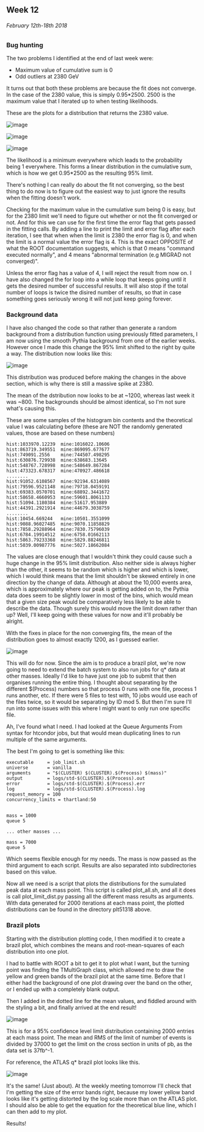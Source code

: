## Week 12
###### February 12th-18th 2018

### Bug hunting

The two problems I identified at the end of last week were:

* Maximum value of cumulative sum is 0
* Odd outliers at 2380 GeV

It turns out that both these problems are because the fit does not converge.
In the case of the 2380 value, this is simply 0.95\*2500. 2500 is the maximum value that
I iterated up to when testing likelihoods.

These are the plots for a distribution that returns the 2380 value.

![image](https://github.com/H4rtland/masters/blob/master/week12/imgs/plot-51309.0.i56-hist.png "")

![image](https://github.com/H4rtland/masters/blob/master/week12/imgs/plot-51309.0.i56-sig_dist.png "")

![image](https://github.com/H4rtland/masters/blob/master/week12/imgs/plot-51309.0.i56-sig_cumsum.png "")

The likelihood is a minimum everywhere which leads to the probability being 1 everywhere.
This forms a linear distribution in the cumulative sum, which is how we get 0.95\*2500 as the
resulting 95\% limit.

There's nothing I can really do about the fit not converging, so the best thing to do now
is to figure out the easiest way to just ignore the results when the fitting doesn't work.

Checking for the maximum value in the cumulative sum being 0 is easy, but for the 2380 limit
we'll need to figure out whether or not the fit converged or not. And for this we can use for
the first time the error flag that gets passed in the fitting calls. By adding a line
to print the limit and error flag after each iteration, I see that when when the limit is 2380
the error flag is 0, and when the limit is a normal value the error flag is 4. This is the exact
OPPOSITE of what the ROOT documentation suggests, which is that 0 means "command executed
normally", and 4 means "abnormal termination (e.g MIGRAD not converged)".

Unless the error flag has a value of 4, I will reject the result from now on. I have also changed
the for loop into a while loop that keeps going until it gets the desired number of successful
results. It will also stop if the total number of loops is twice the disired number of results,
so that in case something goes seriously wrong it will not just keep going forever.

### Background data

I have also changed the code so that rather than generate a random background from a distribution
function using previously fitted parameters, I am now using the smooth Pythia background from
one of the earlier weeks. However once I made this change the 95% limit shifted to the right
by quite a way. The distribution now looks like this:

![image](https://github.com/H4rtland/masters/blob/master/week12/imgs/95pcCL_dist_51309.png "")

This distribution was produced before making the changes in the above section, which is why
there is still a massive spike at 2380.

The mean of the dstribution now looks to be at ~1200, whereas last week it was ~800.
The backgrounds should be almost identical, so I'm not sure what's causing this.

These are some samples of the histogram bin contents and the theoretical value I was calculating
before (these are NOT the randomly generated values, those are based on these numbers)

```
hist:1033970.12239  mine:1016022.10606
hist:863719.349551  mine:869095.677677
hist:749091.2556    mine:744507.498295
hist:630876.729938  mine:638683.13645
hist:548767.728998  mine:548649.867284
hist:473323.678317  mine:470927.486618
........
hist:91052.6108567  mine:92194.6314089
hist:79596.9521148  mine:79718.0459191
hist:69383.0570701  mine:68892.3441672
hist:58658.4660953  mine:59601.8061133
hist:51094.1180384  mine:51617.953889
hist:44391.2921914  mine:44679.3038759
........
hist:10454.669244   mine:10501.3551099
hist:9088.96027485  mine:9070.11858829
hist:7858.29288964  mine:7830.75796039
hist:6784.19914512  mine:6758.01662113
hist:5863.79233368  mine:5829.88246811
hist:5039.00987776  mine:5027.18662084
```

The values are close enough that I wouldn't think they could cause such a huge change in the
95% limit distribution. Also neither side is always higher than the other, it seems to be random
which is higher and which is lower, which I would think means that the limit shouldn't
be skewed entirely in one direction by the change of data. Although at about the 10,000 events
area, which is approximately where our peak is getting added on to, the Pythia data does seem to
be slightly lower in most of the bins, which would mean that a given size peak would be
comparatively less likely to be able to describe the data. Though surely this would move the limit
down rather than up? Well, I'll keep going with these values for now and it'll probably be alright.

With the fixes in place for the non converging fits, the mean of the distribution goes to almost
exactly 1200, as I guessed earlier.

![image](https://github.com/H4rtland/masters/blob/master/week12/imgs/95pcCL_dist_51310.png "")

This will do for now. Since the aim is to produce a brazil plot, we're now going to need to
extend the batch system to also run jobs for q\* data at other masses. Ideally I'd like to have
just one job to submit that then organises running the entire thing. I thought about separating
by the different $(Process) numbers so that process 0 runs with one file, process 1 runs another,
etc. If there were 5 files to test with, 10 jobs would use each of the files twice, so it would
be separating by ID mod 5. But then I'm sure I'll run into some issues with this where
I might want to only run one specific file.

Ah, I've found what I need. I had looked at the Queue Arguments From syntax for htcondor jobs,
but that would mean duplicating lines to run multiple of the same arguments.

The best I'm going to get is something like this:

```
executable     = job_limit.sh
universe       = vanilla
arguments      = "$(CLUSTER) $(CLUSTER).$(Process) $(mass)"
output         = logs/std-$(CLUSTER).$(Process).out
error          = logs/std-$(CLUSTER).$(Process).err
log            = logs/std-$(CLUSTER).$(Process).log
request_memory = 100
concurrency_limits = thartland:50


mass = 1000
queue 5

... other masses ...

mass = 7000
queue 5
```

Which seems flexible enough for my needs. The mass is now passed as the third argument
to each script. Results are also separated into subdirectories based on this value.

Now all we need is a script that plots the distributions for the sumulated
peak data at each mass point. This script is called plot_all.sh, and all it does
is call plot_limit_dist.py passing all the different mass results as arguments.
With data generated for 2000 iterations at each mass point, the plotted
distributions can be found in the directory plt51318 above.

### Brazil plots

Starting with the distribution plotting code, I then modified it to create a brazil plot,
which combines the means and root-mean-squares of each distribution into one plot.

I had to battle with ROOT a bit to get it to plot what I want, but the turning point was
finding the TMultiGraph class, which allowed me to draw the yellow and green bands of the brazil
plot at the same time. Before that I either had the background of one plot drawing
over the band on the other, or I ended up with a completely blank output.

Then I added in the dotted line for the mean values, and fiddled around with the styling a bit,
and finally arrived at the end result!

![image](https://github.com/H4rtland/masters/blob/master/week12/imgs/brazil-51318.png "")

This is for a 95% confidence level limit distribution containing 2000 entries at each
mass point. The mean and RMS of the limit of number of events is divided by 37000 to get
the limit on the cross section in units of pb, as the data set is 37fb^-1. 

For reference, the ATLAS q\* brazil plot looks like this.

![image](https://github.com/H4rtland/masters/blob/master/week12/imgs/atlas_qstar.png "")

It's the same! (Just about). At the weekly meeting tomorrow I'll check that I'm getting
the size of the error bands right, because my lower yellow band looks like it's
getting distorted by the log scale more than on the ATLAS plot.
I should also be able to get the equation for the theoretical blue line,
which I can then add to my plot.

Results!
